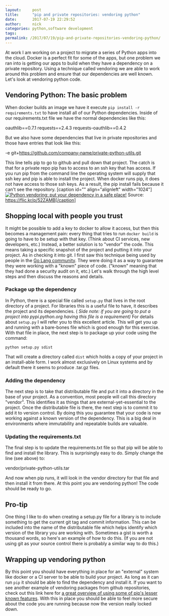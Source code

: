 ```yaml
---
layout:     post
title:      "pip and private repositories: vendoring python"
date:       2017-07-19 22:29:52
author:     nick
categories: python,software development
tags:  
permalink: /2017/07/19/pip-and-private-repositories-vendoring-python/
---
```

At work I am working on a project to migrate a series of Python apps into the cloud. Docker is a perfect fit for some of the apps, but one problem we ran into is getting our apps to build when they have a dependency on a private repository. Using a technique called vendoring we are able to work around this problem and ensure that our dependencies are well known. Let's look at vendoring python code. 

## Vendoring Python: The basic problem

When docker builds an image we have it execute `pip install -r requirements.txt` to have install all of our Python dependencies. Inside of our requirements.txt file we have the normal dependencies like this: 

oauthlib==0.7.1 requests==2.4.3 requests-oauthlib==0.4.2

But we also have some dependencies that live in private repositories and those have entries that look like this: 

-e git+https://github.com/company-name/private-python-utils.git

This line tells pip to go to github and pull down that project. The catch is that for a private repo pip has to access to an ssh key that has access. If you run pip from the command line the operating system will supply that ssh key and pip is able to install the project. When docker runs pip, it does not have access to those ssh keys. As a result, the pip install fails because it can't see the repository. [caption id="" align="alignleft" width="1024"][![Python vendoring: put your dependency in a safe place!](https://farm4.staticflickr.com/3229/2647981973_a28e776b00_b_d.jpg)](https://farm4.staticflickr.com/3229/2647981973_a28e776b00_b_d.jpg) Source: https://flic.kr/p/52ZAMB[/caption] 

## Shopping local with people you trust

It might be possible to add a key to docker to allow it access, but then this becomes a management pain: every thing that tries to run `docker build` is going to have to be setup with that key. (Think about CI services, new developers, etc.) Instead, a better solution is to "vendor" the code. This means taking a specific snapshot of the project and putting it into your project. As in checking it into git. I first saw this technique being used by people in the [Go Lang community](https://golang.org/). They were doing it as a way to guarantee they were working with a "known" piece of code. ("known" meaning that they had done a security audit on it, etc.) Let's walk through the high level steps and then discuss the reasons and details. 

### Package up the dependency

In Python, there is a special file called `setup.py` that lives in the root directory of a project. For libraries this is a useful file to have, it describes the project and its dependencies. ( _Side note: if you are going to put a project into pypi.python.org having this file is a requirement)_ For details about `setup.py` I will refer you to this excellent article. This will get you up and running with a bare-bones file which is good enough for this exercise. With that file in place, the next step is to package up your code using the command: 

`python setup.py sdist`

That will create a directory called `dist` which holds a copy of your project in an install-able form. I work almost exclusively on Linux systems and by default there it seems to produce .tar.gz files. 

### Adding the dependency

The next step is to take that distributable file and put it into a directory in the base of your project. As a convention, most people will call this directory "vendor". This identifies it as things that are external-yet-essential to the project. Once the distributable file is there, the next step is to commit it to add it to version control. By doing this you guarantee that your code is now working against a known version of the dependency. This is a big deal in environments where immutability and repeatable builds are valuable. 

### Updating the requirements.txt

The final step is to update the requirements.txt file so that pip will be able to find and install the library. This is surprisingly easy to do. Simply change the line (see above) to: 

vendor/private-python-utils.tar

And now when pip runs, it will look in the vendor directory for that file and then install it from there. At this point you are vendoring python! The code should be ready to go. 

## Pro-tip

One thing I like to do when creating a setup.py file for a library is to include something to get the current git tag and commit information. This can be included into the name of the distributable file which helps identify which version of the library you are working with. Sometimes a gist is worth a thousand words, so here's an example of how to do this. (If you are not using git as your source control there is probably a similar way to do this.) 

## Wrapping up vendoring python

By this point you should have everything in place for an "external" system like docker or a CI server to be able to build your project. As long as it can run `pip` it should be able to find the dependency and install it. If you want to see another example of vendoring packages from github repositories, check out this link here for [a great overview of using some of pip's lesser known features](https://medium.com/underdog-io-engineering/vendoring-python-dependencies-with-pip-b9eb6078b9c0). With this in place you should be able to feel more secure about the code you are running because now the version really locked down.
